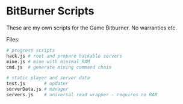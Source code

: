 # BitBurner Scripts

These are my own scripts for the Game Bitburner. No warranties etc. 

FIles:
```bash
# progress scripts
hack.js # root and prepare hackable servers
mine.js # mine with minimal RAM
cmd.js  # generate mining command chain

# static player and server data
test.js       # updater
serverData.js # manager
servers.js    # universal read wrapper - requires no RAM
```